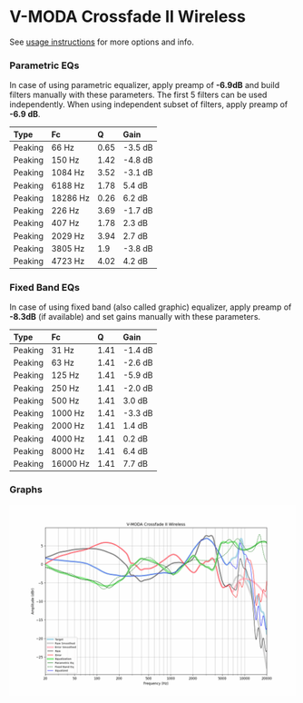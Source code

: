 # V-MODA Crossfade II Wireless
See [usage instructions](https://github.com/jaakkopasanen/AutoEq#usage) for more options and info.

### Parametric EQs
In case of using parametric equalizer, apply preamp of **-6.9dB** and build filters manually
with these parameters. The first 5 filters can be used independently.
When using independent subset of filters, apply preamp of **-6.9 dB**.

| Type    | Fc       |    Q | Gain    |
|:--------|:---------|:-----|:--------|
| Peaking | 66 Hz    | 0.65 | -3.5 dB |
| Peaking | 150 Hz   | 1.42 | -4.8 dB |
| Peaking | 1084 Hz  | 3.52 | -3.1 dB |
| Peaking | 6188 Hz  | 1.78 | 5.4 dB  |
| Peaking | 18286 Hz | 0.26 | 6.2 dB  |
| Peaking | 226 Hz   | 3.69 | -1.7 dB |
| Peaking | 407 Hz   | 1.78 | 2.3 dB  |
| Peaking | 2029 Hz  | 3.94 | 2.7 dB  |
| Peaking | 3805 Hz  | 1.9  | -3.8 dB |
| Peaking | 4723 Hz  | 4.02 | 4.2 dB  |

### Fixed Band EQs
In case of using fixed band (also called graphic) equalizer, apply preamp of **-8.3dB**
(if available) and set gains manually with these parameters.

| Type    | Fc       |    Q | Gain    |
|:--------|:---------|:-----|:--------|
| Peaking | 31 Hz    | 1.41 | -1.4 dB |
| Peaking | 63 Hz    | 1.41 | -2.6 dB |
| Peaking | 125 Hz   | 1.41 | -5.9 dB |
| Peaking | 250 Hz   | 1.41 | -2.0 dB |
| Peaking | 500 Hz   | 1.41 | 3.0 dB  |
| Peaking | 1000 Hz  | 1.41 | -3.3 dB |
| Peaking | 2000 Hz  | 1.41 | 1.4 dB  |
| Peaking | 4000 Hz  | 1.41 | 0.2 dB  |
| Peaking | 8000 Hz  | 1.41 | 6.4 dB  |
| Peaking | 16000 Hz | 1.41 | 7.7 dB  |

### Graphs
![](./V-MODA%20Crossfade%20II%20Wireless.png)